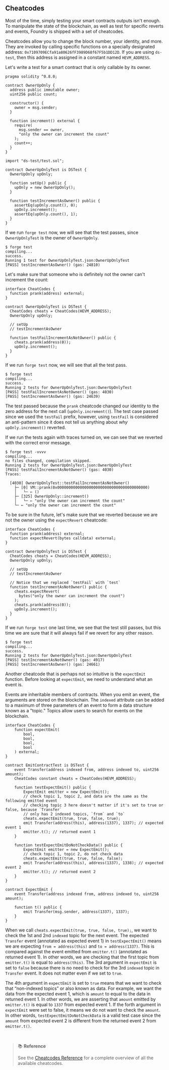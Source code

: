 ## Cheatcodes

Most of the time, simply testing your smart contracts outputs isn't enough. To manipulate the state of the blockchain, as well as test for specific reverts and events, Foundry is shipped with a set of cheatcodes.

Cheatcodes allow you to change the block number, your identity, and more. They are invoked by calling specific functions on a specially designated address: `0x7109709ECfa91a80626fF3989D68f67F5b1DD12D`. If you are using `ds-test`, then this address is assigned in a constant named `HEVM_ADDRESS`.

Let's write a test for a smart contract that is only callable by its owner.

```solidity
pragma solidity ^0.8.0;

contract OwnerUpOnly {
  address public immutable owner;
  uint256 public count;

  constructor() {
    owner = msg.sender;
  }

  function increment() external {
    require(
      msg.sender == owner,
      "only the owner can increment the count"
    );
    count++;
  }
}

import "ds-test/test.sol";

contract OwnerUpOnlyTest is DSTest {
  OwnerUpOnly upOnly;

  function setUp() public {
    upOnly = new OwnerUpOnly();
  }

  function testIncrementAsOwner() public {
    assertEq(upOnly.count(), 0);
    upOnly.increment();
    assertEq(upOnly.count(), 1);
  }
}
```

If we run `forge test` now, we will see that the test passes, since `OwnerUpOnlyTest` is the owner of `OwnerUpOnly`.

```ignore
$ forge test
compiling...
success.
Running 1 test for OwnerUpOnlyTest.json:OwnerUpOnlyTest
[PASS] testIncrementAsOwner() (gas: 24810)
```

Let's make sure that someone who is definitely not the owner can't increment the count:

```solidity
interface CheatCodes {
  function prank(address) external;
}

contract OwnerUpOnlyTest is DSTest {
  CheatCodes cheats = CheatCodes(HEVM_ADDRESS);
  OwnerUpOnly upOnly;

  // setUp
  // testIncrementAsOwner

  function testFailIncrementAsNotOwner() public {
    cheats.prank(address(0));
    upOnly.increment();
  }
}
```

If we run `forge test` now, we will see that all the test pass.

```ignore
$ forge test
compiling...
success.
Running 2 tests for OwnerUpOnlyTest.json:OwnerUpOnlyTest
[PASS] testFailIncrementAsNotOwner() (gas: 4030)
[PASS] testIncrementAsOwner() (gas: 24639)
```

The test passed because the `prank` cheatcode changed our identity to the zero address for the next call (`upOnly.increment()`). The test case passed since we used the `testFail` prefix, however, using `testFail` is considered an anti-pattern since it does not tell us anything about *why* `upOnly.increment()` reverted.

If we run the tests again with traces turned on, we can see that we reverted with the correct error message.

```ignore
$ forge test -vvvv
compiling...
no files changed, compilation skipped.
Running 2 tests for OwnerUpOnlyTest.json:OwnerUpOnlyTest
[PASS] testFailIncrementAsNotOwner() (gas: 4030)
Traces:

  [4030] OwnerUpOnlyTest::testFailIncrementAsNotOwner()
    ├─ [0] VM::prank(0x0000000000000000000000000000000000000000)
    │   └─ ← ()
    ├─ [325] OwnerUpOnly::increment()
    │   └─ ← "only the owner can increment the count"
    └─ ← "only the owner can increment the count"
```

To be sure in the future, let's make sure that we reverted because we are not the owner using the `expectRevert` cheatcode:

```solidity
interface CheatCodes {
  function prank(address) external;
  function expectRevert(bytes calldata) external;
}

contract OwnerUpOnlyTest is DSTest {
  CheatCodes cheats = CheatCodes(HEVM_ADDRESS);
  OwnerUpOnly upOnly;

  // setUp
  // testIncrementAsOwner

  // Notice that we replaced `testFail` with `test`
  function testIncrementAsNotOwner() public {
    cheats.expectRevert(
      bytes("only the owner can increment the count")
    );
    cheats.prank(address(0));
    upOnly.increment();
  }
}
```

If we run `forge test` one last time, we see that the test still passes, but this time we are sure that it will always fail if we revert for any other reason.

```ignore
$ forge test
compiling...
success.
Running 2 tests for OwnerUpOnlyTest.json:OwnerUpOnlyTest
[PASS] testIncrementAsNotOwner() (gas: 4917)
[PASS] testIncrementAsOwner() (gas: 24661)
```

Another cheatcode that is perhaps not so intuitive is the `expectEmit` function. Before looking at `expectEmit`, we need to understand what an event is.

Events are inheritable members of contracts. When you emit an event, the arguments are stored on the blockchain. The `indexed` attribute can be added to a maximum of three parameters of an event to form a data structure known as a "topic." Topics allow users to search for events on the blockchain.

```solidity
interface CheatCodes {
    function expectEmit(
        bool,
        bool,
        bool,
        bool
    ) external;
}

contract EmitContractTest is DSTest {
    event Transfer(address indexed from, address indexed to, uint256 amount);
    CheatCodes constant cheats = CheatCodes(HEVM_ADDRESS);

    function testExpectEmit() public {
        ExpectEmit emitter = new ExpectEmit();
        // check topic 1, topic 2, and data are the same as the following emitted event
        // checking topic 3 here doesn't matter if it's set to true or false, because `Transfer`
        // only has 2 indexed topics, `from` and `to`
        cheats.expectEmit(true, true, false, true);
        emit Transfer(address(this), address(1337), 1337); // expected event 1
        emitter.t(); // returned event 1
    }

    function testExpectEmitDoNotCheckData() public {
        ExpectEmit emitter = new ExpectEmit();
        // check topic 1, topic 2, do not check data
        cheats.expectEmit(true, true, false, false);
        emit Transfer(address(this), address(1337), 1338); // expected event 2
        emitter.t(); // returned event 2
    }
}

contract ExpectEmit {
    event Transfer(address indexed from, address indexed to, uint256 amount);

    function t() public {
        emit Transfer(msg.sender, address(1337), 1337);
    }
}
```

When we call `cheats.expectEmit(true, true, false, true);`, we want to check the 1st and 2nd `indexed` topic for the next event. The expected `Transfer` event (annotated as expected event 1) in `testExpectEmit()` means we are expecting `from = address(this)` and `to = address(1337)`. This is compared against the event emitted from `emitter.t()` (annotated as returned event 1). In other words, we are checking that the first topic from `emitter.t()` is equal to `address(this)`. The 3rd argument in `expectEmit` is set to `false` because there is no need to check for the 3rd `indexed` topic in `Transfer` event. It does not matter even if we set to `true`.

The 4th argument in `expectEmit` is set to `true` means that we want to check that “non-indexed topics” or also known as data. For example, we want the data from the expected event 1, which is `amount` to equal to the data in returned event 1. In other words, we are asserting that `amount` emitted by `emitter.t()` is equal to `1337` from expected event 1. If the forth argument in `expectEmit` were set to false, it means we do not want to check the `amount`. In other words, `testExpectEmitDoNotCheckData` is a valid test case since the `amount` from expected event 2 is different from the returned event 2 from `emitter.t()`.

<br>

> 📚 **Reference**
>
> See the [Cheatcodes Reference](../reference/cheatcodes.md) for a complete overview of all the available cheatcodes.
